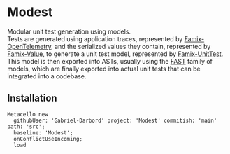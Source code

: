# Modest

Modular unit test generation using models.  
Tests are generated using application traces, represented by [Famix-OpenTelemetry](https://github.com/moosetechnology/Famix-OpenTelemetry), and the serialized values they contain, represented by [Famix-Value](https://github.com/moosetechnology/Famix-Value), to generate a unit test model, represented by [Famix-UnitTest](https://github.com/moosetechnology/Famix-UnitTest).
This model is then exported into ASTs, usually using the [FAST](https://github.com/moosetechnology/FAST) family of models, which are finally exported into actual unit tests that can be integrated into a codebase.

## Installation

```st
Metacello new
  githubUser: 'Gabriel-Darbord' project: 'Modest' commitish: 'main' path: 'src';
  baseline: 'Modest';
  onConflictUseIncoming;
  load
```
